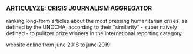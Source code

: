 ### ARTICULYZE: CRISIS JOURNALISM AGGREGATOR ###

ranking long-form articles about the most pressing humanitarian crises, as defined by the UNOCHA, according to their "similarity" - super naively defined - to pulitzer prize winners in the international reporting category 

website online from june 2018 to june 2019 


